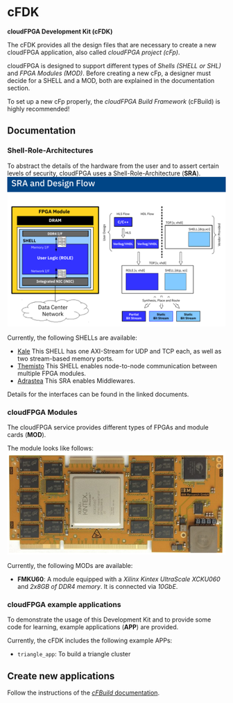 cFDK
================
**cloudFPGA Development Kit (cFDK)**


The cFDK provides all the design files that are necessary to create a new cloudFPGA application, also called *cloudFPGA project (cFp)*. 

cloudFPGA is designed to support different types of *Shells (SHELL or SHL)* and *FPGA Modules (MOD)*. 
Before creating a new cFp, a designer must decide for a SHELL and a MOD, both are explained in the documentation section.

To set up a new cFp properly, the *cloudFPGA Build Framework* (cFBuild) is highly recommended!

Documentation
-------------

### Shell-Role-Architectures

To abstract the details of the hardware from the user and to assert certain levels of security, cloudFPGA uses a Shell-Role-Architecture (**SRA**).
![SRA concept](./DOC/imgs/sra_flow.png)

Currently, the following SHELLs are available:
* [Kale](./DOC/Kale.md) This SHELL has one AXI-Stream for UDP and TCP each, as well as two stream-based memory ports.
* [Themisto](./DOC/Themisto.md) This SHELL enables node-to-node communication between multiple FPGA modules. 
* [Adrastea](./DOC/Adrastea.md) This SRA enables Middlewares.

Details for the interfaces can be found in the linked documents.

### cloudFPGA Modules

The cloudFPGA service provides different types of FPGAs and module cards (**MOD**).

The module looks like follows:
![FMKU60 module](./DOC/imgs/fmku60.png)

Currently, the following MODs are available:
* **FMKU60**: A module equipped with a *Xilinx Kintex UltraScale XCKU060* and  *2x8GB of DDR4 memory*. It is connected via *10GbE*.

### cloudFPGA example applications

To demonstrate the usage of this Development Kit and to provide some code for learning, example applications (**APP**) are provided.

Currently, the cFDK includes the following example APPs:

* `triangle_app`: To build a triangle cluster

Create new applications
------------------

Follow the instructions of the [*cFBuild* documentation](https://github.ibm.com/cloudFPGA/cFBuild).

